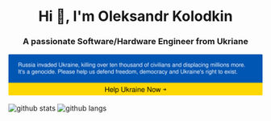 <h1 align="center">Hi 👋, I'm Oleksandr Kolodkin</h1>
<h3 align="center">A passionate Software/Hardware Engineer from Ukriane</h3>

[![Stand With Ukraine](https://raw.githubusercontent.com/vshymanskyy/StandWithUkraine/main/banner2-direct.svg)](https://vshymanskyy.github.io/StandWithUkraine/)

![github stats](https://github-readme-stats.vercel.app/api?username=kolod&show_icons=true&theme=codeSTACKr&count_private=true&hide_rank=true&line_height=21&PAT_1")
![github langs](https://github-readme-stats.vercel.app/api/top-langs/?username=kolod&count_private=true&layout=compact&theme=codeSTACKr&langs_count=6&hide=html,objective-c,logos,processing&PAT_1")
